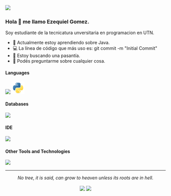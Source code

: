 ![](https://komarev.com/ghpvc/?username=Birunthaban)

### Hola 👋 me llamo Ezequiel Gomez.

Soy estudiante de la tecnicatura unversitaria en programacion en UTN.



- :seedling:  Actualmente estoy aprendiendo sobre Java.
- :computer:  La línea de código que más uso es: git commit -m "Initial Commit"
- 🤔 Estoy buscando una pasantía.
- :speech_balloon: Podés preguntarme sobre cualquier cosa.

<h4> Languages </h4>
<span> 

  <img src="https://www.vectorlogo.zone/logos/java/java-vertical.svg" width="40">
  <img src="https://raw.githubusercontent.com/devicons/devicon/master/icons/python/python-original.svg" alt="python" width="40"> 
  
</span>



<h4> Databases </h4>
<span>
  <img src="https://img.shields.io/badge/MySQL-00000F?style=for-the-badge&logo=mysql&logoColor=white">
</span>

<h4> IDE </h4>
<span>
<img src="https://img.shields.io/badge/Visual_Studio_Code-0078D4?style=for-the-badge&logo=visual%20studio%20code&logoColor=white">


<h4> Other Tools and Technologies </h4>
<span>
  <img src="https://img.shields.io/badge/Git-F05032?style=for-the-badge&logo=git&logoColor=white">


</span>




    

<hr>
<p align="center">
   <i>No tree, it is said, can grow to heaven unless its roots are in hell.</i>
   <br>
<br>	
<a target="_blank" href=["https://www.linkedin.com/in/ezequiel-gomez-lombardo/"><img src="https://img.shields.io/badge/-LinkedIn-0077B5?style=for-the-badge&logo=Linkedin&logoColor=white"></img></a>
<a target="_blank" href="mailto:ezegomez677@gmail.com"><img src="https://img.shields.io/badge/-Gmail-D14836?style=for-the-badge&logo=Gmail&logoColor=white"></img></a>


<br>
</p>
